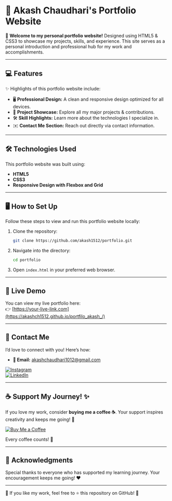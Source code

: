 # 🚀 **Akash Chaudhari's Portfolio Website**  

👋 **Welcome to my personal portfolio website!** Designed using HTML5 & CSS3 to showcase my projects, skills, and experience. This site serves as a personal introduction and professional hub for my work and accomplishments.

---

## 💻 **Features**

✨ Highlights of this portfolio website include:

- 🖥️ **Professional Design:** A clean and responsive design optimized for all devices.  
- 📂 **Project Showcase:** Explore all my major projects & contributions.  
- 🛠️ **Skill Highlights:** Learn more about the technologies I specialize in.  
- ✉️ **Contact Me Section:** Reach out directly via contact information.  

---

## 🛠️ **Technologies Used**

This portfolio website was built using:

- **HTML5**  
- **CSS3**  
- **Responsive Design with Flexbox and Grid**  

---

## 🖥️ **How to Set Up**

Follow these steps to view and run this portfolio website locally:

1. Clone the repository:  
   ```bash
   git clone https://github.com/akash1512/portfolio.git
   ```

2. Navigate into the directory:  
   ```bash
   cd portfolio
   ```

3. Open `index.html` in your preferred web browser.

---

## 🔗 **Live Demo**

You can view my live portfolio here:  
👉 [https://your-live-link.com](https://akashch1512.github.io/portfilo_akash_/)

---

## 📧 **Contact Me**

I’d love to connect with you! Here’s how:

- **💬 Email:** [akashchaudhari1012@gmail.com](mailto:akashchaudhari1012@gmail.com)  

[![Instagram](https://img.shields.io/badge/Instagram-405DE6?style=flat&logo=instagram&logoColor=white)](https://www.instagram.com/pycraftr/)  
[![LinkedIn](https://img.shields.io/badge/LinkedIn-0077B5?style=flat&logo=linkedin&logoColor=white)](https://www.linkedin.com/in/akash-chaudhari-040ba0281)  

---

## ☕ **Support My Journey! ✨**  

If you love my work, consider **buying me a coffee ☕**. Your support inspires creativity and keeps me going! 💛  

[![Buy Me a Coffee](https://img.shields.io/badge/Buy%20Me%20a%20Coffee-ffdd00?style=flat&logo=coffee&logoColor=black)](https://razorpay.me/@pycraftr)  

Every coffee counts! 🚀


---
## 🙏 **Acknowledgments**

Special thanks to everyone who has supported my learning journey. Your encouragement keeps me going! ❤️  

---

💬 If you like my work, feel free to ⭐ this repository on GitHub! 🚀  
